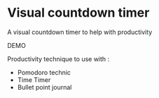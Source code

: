 # Visual countdown timer
A visual countdown timer to help with productivity

DEMO

Productivity technique to use with :
- Pomodoro technic
- Time Timer
- Bullet point journal
